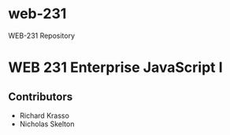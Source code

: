 # web-231
WEB-231 Repository
# WEB 231 Enterprise JavaScript I
## Contributors
* Richard Krasso
* Nicholas Skelton
